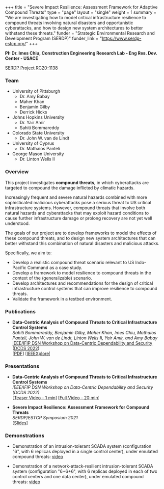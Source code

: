 +++
title = "Severe Impact Resilience: Assessment Framework for Adaptive Compound Threats"
type = "page"
layout = "single"
weight = 1
summary = "We are investigating how to model critical infrastructure resilience to compound threats involving natural disasters and opportunistic cyberattacks, and how to design new system architectures to better withstand these threats."
funder = "Strategic Environmental Research and Development Program (SERDP)"
funder_link = "https://www.serdp-estcp.org/"
+++

**PI: Dr. Imes Chiu, Construction Engineering Research Lab - Eng Res. Dev. Center - USACE**

[SERDP Project RC20-1138](https://www.serdp-estcp.org/Program-Areas/Resource-Conservation-and-Resiliency/Infrastructure-Resiliency/Vulnerability-and-Impact-Assessment/RC20-1138)

### Team
- University of Pittsburgh
    - Dr. Amy Babay
    - Maher Khan
    - Benjamin Gilby
    - Derrick Hicks
- Johns Hopkins University
    - Dr. Yair Amir
    - Sahiti Bommareddy
- Colorado State University
    - Dr. John W. van de Lindt
- University of Cyprus
    - Dr. Mathaios Panteli
- George Mason University
    - Dr. Linton Wells II

### Overview

This project investigates **compound threats**, in which cyberattacks are
targeted to compound the damage inflicted by climatic hazards.

Increasingly frequent and severe natural hazards combined with more
sophisticated malicious cyberattacks pose a serious threat to US critical
infrastructure systems. However, compound threats that involve both natural
hazards and cyberattacks that may exploit hazard conditions to cause further
infrastructure damage or prolong recovery are not yet well understood.

The goals of our project are to develop frameworks to model the effects of
these compound threats, and to design new system architectures that can better
withstand this combination of natural disasters and malicious attacks.

Specifically, we aim to:
- Develop a realistic compound threat scenario relevant to US Indo-Pacific
  Command as a case study.
- Develop a framework to model resilience to compound threats in the context of
  the (generalizable) scenario.
- Develop architectures and recommendations for the design of critical
  infrastructure control systems that can improve resilience to compound
  threats.
- Validate the framework in a testbed environment.

### Publications

- **Data-Centric Analysis of Compound Threats to Critical Infrastructure Control Systems**  
  *Sahiti Bommareddy, Benjamin Gilby, Maher Khan, Imes Chiu, Mathaios Panteli,
  John W. van de Lindt, Linton Wells II, Yair Amir, and Amy Babay*  
  [IEEE/IFIP DSN Workshop on Data-Centric Dependability and
  Security](http://dcds.lasige.di.fc.ul.pt/) ([DCDS
  2022](http://dcds.lasige.di.fc.ul.pt/2022))  
  [[PDF](https://sites.pitt.edu/~babay/pubs/dcds22_compoundThreats.pdf")]
   [[IEEEXplore](https://ieeexplore.ieee.org/abstract/document/9833853)]

### Presentations

- **Data-Centric Analysis of Compound Threats to Critical Infrastructure Control Systems**  
  *IEEE/IFIP DSN Workshop on Data-Centric Dependability and Security (DCDS 2022)*  
  [[Teaser Video - 1 min](https://www.youtube.com/watch?v=6kTd-3WNdJE)]
  [[Full Video - 20 min](https://youtube.com/watch?v=qpUX1UZCk7s)]

- **Severe Impact Resilience: Assessment Framework for Compound Threats**  
  *SERDP/ESTCP Symposium 2021*  
  [[Slides](/assets/presentations/Babay-RC20-1138-Symposium2021.pdf)]


### Demonstrations

- Demonstration of an intrusion-tolerant SCADA system (configuration "6", with
  6 replicas deployed in a single control center), under emulated compound
  threats: [video](https://www.dsn.jhu.edu/spire/demos/Config6.mov)

- Demonstration of a network-attack-resilient intrusion-tolerant SCADA system
  (configuration "6+6+6", with 6 replicas deployed in each of two control
  centers and one data center), under emulated compound threats:
  [video](https://www.dsn.jhu.edu/spire/demos/Config666.mov)
